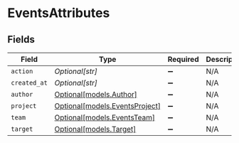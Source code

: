 # EventsAttributes


## Fields

| Field                                                        | Type                                                         | Required                                                     | Description                                                  |
| ------------------------------------------------------------ | ------------------------------------------------------------ | ------------------------------------------------------------ | ------------------------------------------------------------ |
| `action`                                                     | *Optional[str]*                                              | :heavy_minus_sign:                                           | N/A                                                          |
| `created_at`                                                 | *Optional[str]*                                              | :heavy_minus_sign:                                           | N/A                                                          |
| `author`                                                     | [Optional[models.Author]](../models/author.md)               | :heavy_minus_sign:                                           | N/A                                                          |
| `project`                                                    | [Optional[models.EventsProject]](../models/eventsproject.md) | :heavy_minus_sign:                                           | N/A                                                          |
| `team`                                                       | [Optional[models.EventsTeam]](../models/eventsteam.md)       | :heavy_minus_sign:                                           | N/A                                                          |
| `target`                                                     | [Optional[models.Target]](../models/target.md)               | :heavy_minus_sign:                                           | N/A                                                          |
